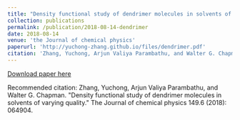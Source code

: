 ```yaml
---
title: "Density functional study of dendrimer molecules in solvents of varying quality"
collection: publications
permalink: /publication/2018-08-14-dendrimer
date: 2018-08-14
venue: 'the Journal of chemical physics'
paperurl: 'http://yuchong-zhang.github.io/files/dendrimer.pdf'
citation: 'Zhang, Yuchong, Arjun Valiya Parambathu, and Walter G. Chapman. &quot;Density functional study of dendrimer molecules in solvents of varying quality.&quot; The Journal of chemical physics 149.6 (2018): 064904.'
---
```


<a href='http://yuchong-zhang.github.io/files/dendrimer.pdf'>Download paper here</a>

Recommended citation: Zhang, Yuchong, Arjun Valiya Parambathu, and Walter G. Chapman. "Density functional study of dendrimer molecules in solvents of varying quality." The Journal of chemical physics 149.6 (2018): 064904.